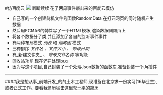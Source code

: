 #仿百度云
![]('http://7o50ww.com1.z0.glb.clouddn.com/Karl_s_baiduyun.png')
断断续续 花了两周事件敲出来的百度云模仿
- 自己写的一个创建随机文件的函数RandomData 在打开网页的同时随机产生数据
- 然后用ECMA6的特性写了一个HTML模板,渲染数据到网页上
- 将各个数据分了类,并且添加了各自的监听事件事件
- 有两种布局模式 _列表_ 和 _缩略图_ 模式
- 三种排序 _文件名_ 、_文件大小_ 、 _修改日期_
- 有_新建文件夹_ 、 _修改文件名称_ 等功能
-  回收站功能 现在还在处理bug
- 因为写这个项目,自己封装了一个处理Json数据的函数库,准备封装一个Jq插件

---

####我是想从事_前端开发_的的土木工程师,现准备在北京求一份实习(16毕业生),或者正式工作。要看我简历猛击这里[邬一平的简历]('http://resumeclear.applinzi.com/')